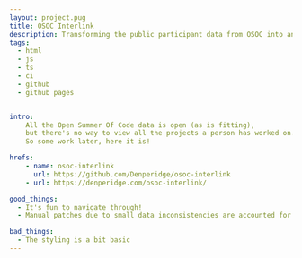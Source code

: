 ```yaml
---
layout: project.pug
title: OSOC Interlink
description: Transforming the public participant data from OSOC into an interlinked navigation
tags:
  - html
  - js
  - ts
  - ci
  - github
  - github pages


intro:
    All the Open Summer Of Code data is open (as is fitting), 
    but there's no way to view all the projects a person has worked on.
    So some work later, here it is!

hrefs:
    - name: osoc-interlink
      url: https://github.com/Denperidge/osoc-interlink
    - url: https://denperidge.com/osoc-interlink/

good_things:
  - It's fun to navigate through!
  - Manual patches due to small data inconsistencies are accounted for 

bad_things:
  - The styling is a bit basic
---
```

